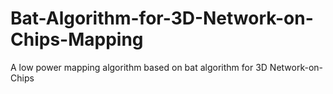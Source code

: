 # Bat-Algorithm-for-3D-Network-on-Chips-Mapping
A low power mapping algorithm based on bat algorithm for 3D Network-on-Chips
